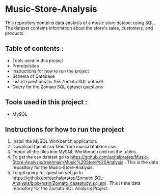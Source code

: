 
# Music-Store-Analysis


This repository contains data analysis of a music store dataset using SQL. The dataset contains information about the store's sales, customers, and products.

## Table of contents :
- Tools used in this project
- Prerequisites
- Instructions for how to run the project
- Schema of Database 
- List of questions for the Zomato SQL dataset
- Query for the Zomato SQL dataset questions

## Tools used in this project :
- MySQL

##  Instructions for how to run the project

1. Install the MySQL Workbench application.
2. Download the all csv files from musicdatabase csv.
3. Import all the files into MySQL Workbench and run the tables. 
4. To get the csv dataset go to https://github.com/achalpratap/Music-Store-Analysis/tree/main/Music%20Store%20Analysis . This is the data repository for the  Music-Store-Analysis.
5. To get query for question set go to https://github.com/achalpratap/Zomato-SQL-Analysis/blob/main/Zomato_casestudy_sql.sql . This is the data repository for the Zomato SQL Analysis Project.
